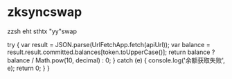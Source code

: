 # zksyncswap

zzsh eht sthtx "yy"swap

try {
    var result = JSON.parse(UrlFetchApp.fetch(apiUrl));
    var balance = result.result.committed.balances[token.toUpperCase()];
    return balance ? balance / Math.pow(10, decimal) : 0;
  } catch (e) {
    console.log('余额获取失败', e);
    return 0;
  }
}
